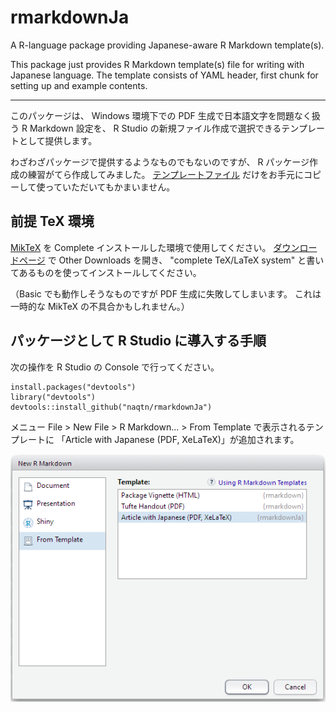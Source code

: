 # rmarkdownJa

A R-language package providing Japanese-aware R Markdown template(s).

This package just provides R Markdown template(s) file for writing with Japanese language.
The template consists of YAML header, first chunk for setting up and example contents.

---
このパッケージは、
Windows 環境下での PDF 生成で日本語文字を問題なく扱う R Markdown 設定を、
R Studio の新規ファイル作成で選択できるテンプレートとして提供します。

わざわざパッケージで提供するようなものでもないのですが、
R パッケージ作成の練習がてら作成してみました。
[テンプレートファイル](https://raw.githubusercontent.com/naqtn/rmarkdownJa/master/inst/rmarkdown/templates/ja_pdf_article/skeleton/skeleton.Rmd)
だけをお手元にコピーして使っていただいてもかまいません。


## 前提 TeX 環境

[MikTeX](http://miktex.org/) を Complete インストールした環境で使用してください。
[ダウンロードページ](http://miktex.org/download) で Other Downloads を開き、
"complete TeX/LaTeX system" と書いてあるものを使ってインストールしてください。

（Basic でも動作しそうなものですが PDF 生成に失敗してしまいます。
これは一時的な MikTeX の不具合かもしれません。）


## パッケージとして R Studio に導入する手順

次の操作を R Studio の Console で行ってください。

    install.packages("devtools")
    library("devtools")
    devtools::install_github("naqtn/rmarkdownJa")

メニュー File > New File > R Markdown... > From Template で表示されるテンプレートに
「Article with Japanese (PDF, XeLaTeX)」が追加されます。

![New R Markdown with template](man/UI_cap_new_from_template.PNG)



